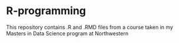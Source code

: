 # R-programming
This repository contains .R and .RMD files from a course taken in my Masters in Data Science program at Northwestern
